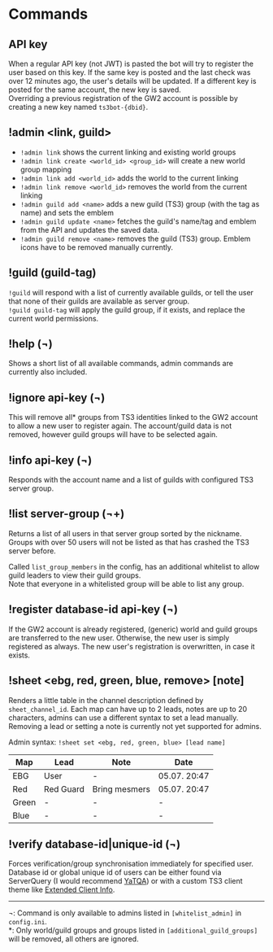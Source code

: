 # Commands

## API key
When a regular API key (not JWT) is pasted the bot will try to register the user based on this key.
If the same key is posted and the last check was over 12 minutes ago, the user's details will be updated.
If a different key is posted for the same account, the new key is saved.  
Overriding a previous registration of the GW2 account is possible by creating a new key named `ts3bot-{dbid}`.

## !admin <link, guild>
- `!admin link` shows the current linking and existing world groups
- `!admin link create <world_id> <group_id>` will create a new world group mapping
- `!admin link add <world_id>` adds the world to the current linking
- `!admin link remove <world_id>` removes the world from the current linking
- `!admin guild add <name>` adds a new guild (TS3) group (with the tag as name) and sets the emblem
- `!admin guild update <name>` fetches the guild's name/tag and emblem from the API and updates the saved data.
- `!admin guild remove <name>` removes the guild (TS3) group. Emblem icons have to be removed manually currently.

## !guild (guild-tag)
`!guild` will respond with a list of currently available guilds, or tell the user that none of their guilds are available as server group.  
`!guild guild-tag` will apply the guild group, if it exists, and replace the current world permissions.

## !help (¬)
Shows a short list of all available commands, admin commands are currently also included.

## !ignore api-key (¬)
This will remove all* groups from TS3 identities linked to the GW2 account to allow a new user to register again.
The account/guild data is not removed, however guild groups will have to be selected again.

## !info api-key (¬)
Responds with the account name and a list of guilds with configured TS3 server group.

## !list server-group (¬+)
Returns a list of all users in that server group sorted by the nickname. Groups with over 50 users will not be listed as that has crashed the TS3 server before.

Called `list_group_members` in the config, has an additional whitelist to allow guild leaders to view their guild groups.  
Note that everyone in a whitelisted group will be able to list any group.

## !register database-id api-key (¬)
If the GW2 account is already registered, (generic) world and guild groups are transferred to the new user.
Otherwise, the new user is simply registered as always. The new user's registration is overwritten, in case it exists.

## !sheet <ebg, red, green, blue, remove> [note]
Renders a little table in the channel description defined by `sheet_channel_id`.
Each map can have up to 2 leads, notes are up to 20 characters, admins can use a different syntax to set a lead manually.
Removing a lead or setting a note is currently not yet supported for admins.

Admin syntax: `!sheet set <ebg, red, green, blue> [lead name]`

| Map   | Lead      | Note          | Date         |
|-------|-----------|---------------|--------------|
| EBG   | User      | -             | 05.07. 20:47 |
| Red   | Red Guard | Bring mesmers | 05.07. 20:47 |
| Green | -         | -             | -            |
| Blue  | -         | -             | -            |

## !verify database-id|unique-id (¬)
Forces verification/group synchronisation immediately for specified user.  
Database id or global unique id of users can be either found via ServerQuery (I would recommend [YaTQA](https://yat.qa/)) or with a custom TS3 client theme like [Extended Client Info](https://www.myteamspeak.com/addons/45f5a52a-8e98-4a8b-ab69-0753c8d44617).

---
¬: Command is only available to admins listed in `[whitelist_admin]` in `config.ini`.  
\*: Only world/guild groups and groups listed in `[additional_guild_groups]` will be removed, all others are ignored.
